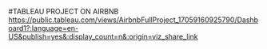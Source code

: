 #TABLEAU PROJECT ON AIRBNB
https://public.tableau.com/views/AirbnbFullProject_17059160925790/Dashboard1?:language=en-US&publish=yes&:display_count=n&:origin=viz_share_link
